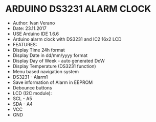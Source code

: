# ARDUINO DS3231 ALARM CLOCK

 * Author: Ivan Verano
 * Date: 23.11.2017
 * USE Arduino IDE 1.6.6
 * Arduino alarm clock with DS3231 and IC2 16x2 LCD  
 * FEATURES:
 * Display Time 24h format
 * Display Date in dd/mm/yyyy format
 * Display Day of Week - auto generated DoW
 * Display Temperature (DS3231 function)
 * Menu based navigation system
 * DS3231 - Alarm1  
 * Save information of Alarm in EEPROM
 * Debounce buttons  
 * LCD (I2C module):
 * SCL - A5
 * SDA - A4
 * VCC
 * GND
 
